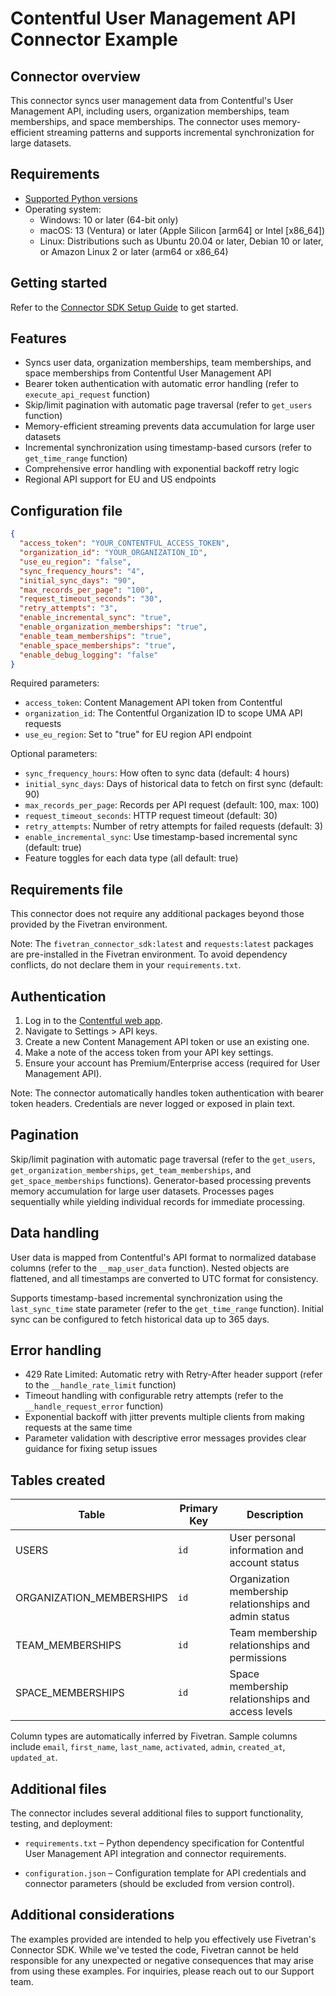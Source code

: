 # Contentful User Management API Connector Example

## Connector overview
This connector syncs user management data from Contentful's User Management API, including users, organization memberships, team memberships, and space memberships. The connector uses memory-efficient streaming patterns and supports incremental synchronization for large datasets.

## Requirements
- [Supported Python versions](https://github.com/fivetran/fivetran_connector_sdk/blob/main/README.md#requirements)
- Operating system:
  - Windows: 10 or later (64-bit only)
  - macOS: 13 (Ventura) or later (Apple Silicon [arm64] or Intel [x86_64])
  - Linux: Distributions such as Ubuntu 20.04 or later, Debian 10 or later, or Amazon Linux 2 or later (arm64 or x86_64)

## Getting started
Refer to the [Connector SDK Setup Guide](https://fivetran.com/docs/connectors/connector-sdk/setup-guide) to get started.

## Features
- Syncs user data, organization memberships, team memberships, and space memberships from Contentful User Management API
- Bearer token authentication with automatic error handling (refer to `execute_api_request` function)
- Skip/limit pagination with automatic page traversal (refer to `get_users` function)
- Memory-efficient streaming prevents data accumulation for large user datasets
- Incremental synchronization using timestamp-based cursors (refer to `get_time_range` function)
- Comprehensive error handling with exponential backoff retry logic
- Regional API support for EU and US endpoints

## Configuration file
```json
{
  "access_token": "YOUR_CONTENTFUL_ACCESS_TOKEN",
  "organization_id": "YOUR_ORGANIZATION_ID",
  "use_eu_region": "false",
  "sync_frequency_hours": "4",
  "initial_sync_days": "90",
  "max_records_per_page": "100",
  "request_timeout_seconds": "30",
  "retry_attempts": "3",
  "enable_incremental_sync": "true",
  "enable_organization_memberships": "true",
  "enable_team_memberships": "true",
  "enable_space_memberships": "true",
  "enable_debug_logging": "false"
}
```

Required parameters:
- `access_token`: Content Management API token from Contentful
- `organization_id`: The Contentful Organization ID to scope UMA API requests
- `use_eu_region`: Set to "true" for EU region API endpoint

Optional parameters:
- `sync_frequency_hours`: How often to sync data (default: 4 hours)
- `initial_sync_days`: Days of historical data to fetch on first sync (default: 90)
- `max_records_per_page`: Records per API request (default: 100, max: 100)
- `request_timeout_seconds`: HTTP request timeout (default: 30)
- `retry_attempts`: Number of retry attempts for failed requests (default: 3)
- `enable_incremental_sync`: Use timestamp-based incremental sync (default: true)
- Feature toggles for each data type (all default: true)

## Requirements file
This connector does not require any additional packages beyond those provided by the Fivetran environment.

Note: The `fivetran_connector_sdk:latest` and `requests:latest` packages are pre-installed in the Fivetran environment. To avoid dependency conflicts, do not declare them in your `requirements.txt`.

## Authentication
1. Log in to the [Contentful web app](https://app.contentful.com).
2. Navigate to Settings > API keys.
3. Create a new Content Management API token or use an existing one.
4. Make a note of the access token from your API key settings.
5. Ensure your account has Premium/Enterprise access (required for User Management API).

Note: The connector automatically handles token authentication with bearer token headers. Credentials are never logged or exposed in plain text.

## Pagination
Skip/limit pagination with automatic page traversal (refer to the `get_users`, `get_organization_memberships`, `get_team_memberships`, and `get_space_memberships` functions). Generator-based processing prevents memory accumulation for large user datasets. Processes pages sequentially while yielding individual records for immediate processing.

## Data handling
User data is mapped from Contentful's API format to normalized database columns (refer to the `__map_user_data` function). Nested objects are flattened, and all timestamps are converted to UTC format for consistency.

Supports timestamp-based incremental synchronization using the `last_sync_time` state parameter (refer to the `get_time_range` function). Initial sync can be configured to fetch historical data up to 365 days.

## Error handling
- 429 Rate Limited: Automatic retry with Retry-After header support (refer to the `__handle_rate_limit` function)
- Timeout handling with configurable retry attempts (refer to the `__handle_request_error` function)
- Exponential backoff with jitter prevents multiple clients from making requests at the same time
- Parameter validation with descriptive error messages provides clear guidance for fixing setup issues

## Tables created
| Table | Primary Key | Description |
|-------|-------------|-------------|
| USERS | `id` | User personal information and account status |
| ORGANIZATION_MEMBERSHIPS | `id` | Organization membership relationships and admin status |
| TEAM_MEMBERSHIPS | `id` | Team membership relationships and permissions |
| SPACE_MEMBERSHIPS | `id` | Space membership relationships and access levels |

Column types are automatically inferred by Fivetran. Sample columns include `email`, `first_name`, `last_name`, `activated`, `admin`, `created_at`, `updated_at`.

## Additional files

The connector includes several additional files to support functionality, testing, and deployment:

- `requirements.txt` – Python dependency specification for Contentful User Management API integration and connector requirements.

- `configuration.json` – Configuration template for API credentials and connector parameters (should be excluded from version control).


## Additional considerations
The examples provided are intended to help you effectively use Fivetran's Connector SDK. While we've tested the code, Fivetran cannot be held responsible for any unexpected or negative consequences that may arise from using these examples. For inquiries, please reach out to our Support team.
